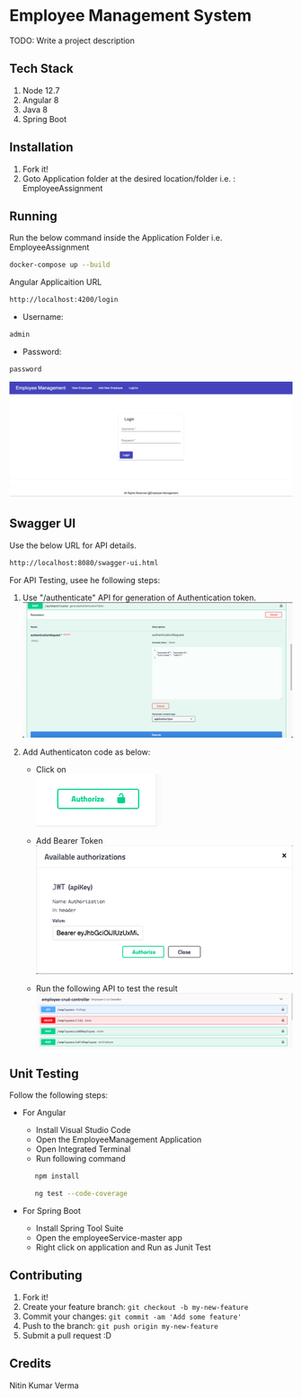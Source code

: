 # Employee Management System

TODO: Write a project description

## Tech Stack

1. Node 12.7
2. Angular 8
3. Java 8
4. Spring Boot

## Installation

1. Fork it!
2. Goto Application folder at the desired location/folder i.e. : EmployeeAssignment

## Running

Run the below command inside the Application Folder i.e. EmployeeAssignment

```sh
docker-compose up --build
```

Angular Applicaition URL

```sh
http://localhost:4200/login
```

- Username: 
```sh
admin
```
- Password: 
```sh
password
```
![alt text](https://github.com/nitinverma14/EmployeeAssignment/blob/main/LoginPage.png)


## Swagger UI

Use the below URL for API details.

```sh
http://localhost:8080/swagger-ui.html
```

For API Testing, usee he following steps:
1. Use "/authenticate" API for generation of Authentication token.\
![alt text](https://github.com/nitinverma14/EmployeeAssignment/blob/main/GenerateToken.png)

2. Add Authenticaton code as below:
     - Click on \
    ![alt text](https://github.com/nitinverma14/EmployeeAssignment/blob/main/Authorize.png)

     - Add Bearer Token\
    ![alt text](https://github.com/nitinverma14/EmployeeAssignment/blob/main/AddBearerToken.png)

     - Run the following API to test the result\
     ![alt text](https://github.com/nitinverma14/EmployeeAssignment/blob/main/OtherApi.png)

## Unit Testing

Follow the following steps:
- For Angular
  - Install Visual Studio Code
  - Open the EmployeeManagement Application
  - Open Integrated Terminal
  - Run following command
  ```sh
     npm install
     ```
  ```sh
     ng test --code-coverage
     ```

- For Spring Boot
  - Install Spring Tool Suite
  - Open the employeeService-master app
  - Right click on application and Run as Junit Test


## Contributing

1. Fork it!
2. Create your feature branch: `git checkout -b my-new-feature`
3. Commit your changes: `git commit -am 'Add some feature'`
4. Push to the branch: `git push origin my-new-feature`
5. Submit a pull request :D

## Credits

Nitin Kumar Verma

